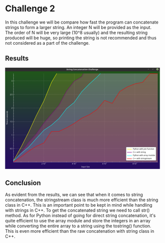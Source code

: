 # Challenge 2

In this challenge we will be compare how fast the program can concatenate strings to form a larger string. An integer N will be provided as the
input. The order of N will be very large (10^8 usually) and the resulting string produced will be huge, so printing the string is not recommended
and thus not considered as a part of the challenge.


## Results
![Figure 1](https://github.com/DarkStar1997/Python-v-Cpp/blob/master/Challenge%202/Results1_1.png)
## Conclusion

As evident from the results, we can see that when it comes to string concatenation, the stringstream class is much more efficient
than the string class in C++. This is an important point to be kept in mind while handling with strings in C++. To get the
concatenated string we need to call str() method.
As for Python instead of going for direct string concatenation, it's quite
efficient to use the array module and store the integers in an array while converting the entire array to a string using the tostring() function. This is
even more efficient than the raw concatenation with string class in C++.
